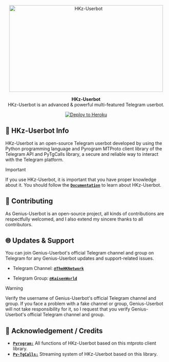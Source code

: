 <p align="center">
<a href="https://github.com/HarshKajalHK/HKz-Userbot"><img src="https://telegra.ph/file/56ed0d678660191e6030c.jpg" height="270" width="480" alt="HKz-Userbot"/></a>
</p>

<p align="center">
<b>HKz-Userbot</b><br/>
HKz-Userbot is an advanced & powerful multi-featured Telegram userbot.
</p>

<p align="center">
<a href="https://heroku.com/deploy?template=https://github.com/HarshKajalHK/HK-Userbot">
<img src="AdityaHalder/resource/images/Heroku.svg" alt="Deploy to Heroku"></a>
</p>

<h2>🤖 HKz-Userbot Info</h2>
<p title="HKz-Userbot">HKz-Userbot is an open-source Telegram userbot developed by using the Python programming language and Pyrogram MTProto client library of the Telegram API and PyTgCalls library, a secure and reliable way to interact with the Telegram platform.</p>

> [!IMPORTANT]
> If you use HKz-Userbot, it is important that you have proper knowledge about it. You should follow the [**`Documentation`**](https://t.me/TheHKNetwork) to learn about HKz-Userbot.

<h2>🤝 Contributing</h2>
<p title="Contributing">As Genius-Userbot is an open-source project, all kinds of contributions are respectfully welcomed, and I also extend my sincere thanks to all contributors.</p>

<h2>🌐 Updates & Support</h2>
<p title="Support">You can join Genius-Userbot's official Telegram channel and group on Telegram for any Genius-Userbot updates and support-related issues.</p>

- Telegram Channel: [**`@TheHKNetwork`**](https://t.me/TheHKNetwork)

- Telegram Group:   [**`@KaisenWorld`**](https://t.me/KaisenWorld)
> [!WARNING]  
> Verify the username of Genius-Userbot's official Telegram channel and group. If you face a problem with a fake channel or group, Genius-Userbot will not take responsibility for it, so I request that you verify Genius-Userbot's official Telegram channel and group.


<h2>📑 Acknowledgement / Credits</h2>

- [**`Pyrogram:`**](https://github.com/pyrogram) All functions of HKz-Userbot based on this mtproto client library.
- [**`Py-TgCalls:`**](https://github.com/py-tgcalls) Streaming system of HKz-Userbot based on this library.

